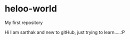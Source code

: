 heloo-world
===========

My first repository

Hi I am sarthak and new to gitHub, just trying to learn.....:P
